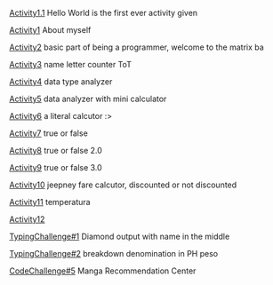 [Activity1.1](https://github.com/Russel0724/ITCS102-FUNDAMENTALS_PROGRAMMING_PYTHON/blob/cab471fd9ed5d2dbca0644eba054e8d19b328379/activity1.1.py)
Hello World is the first ever activity given

[Activity1](https://github.com/Russel0724/ITCS102-FUNDAMENTALS_PROGRAMMING_PYTHON/blob/cab471fd9ed5d2dbca0644eba054e8d19b328379/activity1.txt)
About myself

[Activity2](https://github.com/Russel0724/ITCS102-FUNDAMENTALS_PROGRAMMING_PYTHON/blob/cab471fd9ed5d2dbca0644eba054e8d19b328379/activity2.py)
basic part of being a programmer, welcome to the matrix ba

[Activity3](https://github.com/Russel0724/ITCS102-FUNDAMENTALS_PROGRAMMING_PYTHON/blob/cab471fd9ed5d2dbca0644eba054e8d19b328379/activity3.py)
name letter counter ToT

[Activity4](https://github.com/Russel0724/ITCS102-FUNDAMENTALS_PROGRAMMING_PYTHON/blob/cab471fd9ed5d2dbca0644eba054e8d19b328379/activity4.py)
data type analyzer

[Activity5](https://github.com/Russel0724/ITCS102-FUNDAMENTALS_PROGRAMMING_PYTHON/blob/cab471fd9ed5d2dbca0644eba054e8d19b328379/activity5.py)
data analyzer with mini calculator

[Activity6](https://github.com/Russel0724/ITCS102-FUNDAMENTALS_PROGRAMMING_PYTHON/blob/cab471fd9ed5d2dbca0644eba054e8d19b328379/activity6.py)
a literal calcutor :>

[Activity7](https://github.com/Russel0724/ITCS102-FUNDAMENTALS_PROGRAMMING_PYTHON/blob/cab471fd9ed5d2dbca0644eba054e8d19b328379/activity7.py)
true or false

[Activity8](https://github.com/Russel0724/ITCS102-FUNDAMENTALS_PROGRAMMING_PYTHON/blob/cab471fd9ed5d2dbca0644eba054e8d19b328379/activity8.py)
true or false 2.0

[Activity9](https://github.com/Russel0724/ITCS102-FUNDAMENTALS_PROGRAMMING_PYTHON/blob/cab471fd9ed5d2dbca0644eba054e8d19b328379/activity9.py)
true or false 3.0

[Activity10](https://github.com/Russel0724/ITCS102-FUNDAMENTALS_PROGRAMMING_PYTHON/blob/cab471fd9ed5d2dbca0644eba054e8d19b328379/activity10.py)
jeepney fare calcutor, discounted or not discounted

[Activity11](https://github.com/Russel0724/ITCS102-FUNDAMENTALS_PROGRAMMING_PYTHON/blob/36e9e2989614bee13cbe282901830a14da3a2a9c/activity11.py)
temperatura

[Activity12]()

[TypingChallenge#1](https://github.com/Russel0724/ITCS102-FUNDAMENTALS_PROGRAMMING_PYTHON/blob/cab471fd9ed5d2dbca0644eba054e8d19b328379/codechallenge%231%202.py)
Diamond output with name in the middle

[TypingChallenge#2](https://github.com/Russel0724/ITCS102-FUNDAMENTALS_PROGRAMMING_PYTHON/blob/cab471fd9ed5d2dbca0644eba054e8d19b328379/codechallenge_2.py)
breakdown denomination in PH peso

[CodeChallenge#5](https://github.com/Russel0724/ITCS102-FUNDAMENTALS_PROGRAMMING_PYTHON/blob/16df08f899798a24d596c3347ce11e7ccccd934d/codechallenge5%202.py)
Manga Recommendation Center

